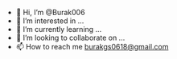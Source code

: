 - 👋 Hi, I’m @Burak006
- 👀 I’m interested in ...
- 🌱 I’m currently learning ...
- 💞️ I’m looking to collaborate on ...
- 📫 How to reach me  burakgs0618@gmail.com

<!---
Burak006/Burak006 is a ✨ special ✨ repository because its `README.md` (this file) appears on your GitHub profile.
You can click the Preview link to take a look at your changes.
--->

